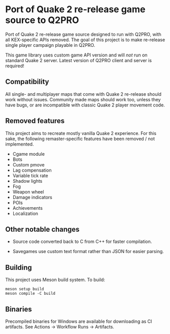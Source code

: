 # Port of Quake 2 re-release game source to Q2PRO

Port of Quake 2 re-release game source designed to run with Q2PRO, with all
KEX-specific APIs removed. The goal of this project is to make re-release
single player campaign playable in Q2PRO.

This game library uses custom game API version and will *not* run on standard
Quake 2 server. Latest version of Q2PRO client and server is required!

## Compatibility

All single- and multiplayer maps that come with Quake 2 re-release should
work without issues. Community made maps should work too, unless they have
bugs, or are incompatible with classic Quake 2 player movement code.

## Removed features

This project aims to recreate mostly vanilla Quake 2 experience. For this sake,
the following remaster-specific features have been removed / not implemented.

* Cgame module
* Bots
* Custom pmove
* Lag compensation
* Variable tick rate
* Shadow lights
* Fog
* Weapon wheel
* Damage indicators
* POIs
* Achievements
* Localization

## Other notable changes

* Source code converted back to C from C++ for faster compilation.

* Savegames use custom text format rather than JSON for easier parsing.

## Building

This project uses Meson build system. To build:

    meson setup build
    meson compile -C build

## Binaries

Precompiled binaries for Windows are available for downloading as CI artifacts.
See Actions → Workflow Runs → Artifacts.
